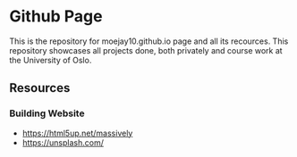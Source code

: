 # Github Page
This is the repository for moejay10.github.io page and all its recources. This repository showcases all projects done, both privately and course work at the University of Oslo.


## Resources

### Building Website
- https://html5up.net/massively
- https://unsplash.com/
